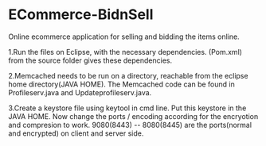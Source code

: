 # ECommerce-BidnSell
Online ecommerce application for selling and bidding the items online.

1.Run the files on Eclipse, with the necessary dependencies.
(Pom.xml) from the source folder gives these dependencies.

2.Memcached needs to be run on a directory, reachable from the eclipse home directory(JAVA HOME). The Memcached code can be found in Profileserv.java
and Updateprofileserv.java.

3.Create a keystore file using keytool in cmd line.
Put this keystore in the JAVA HOME.
Now change the ports / encoding according for the encryotion and compresion to work.
9080(8443) -- 8080(8445) are the ports(normal and encrypted) on client and server side.
